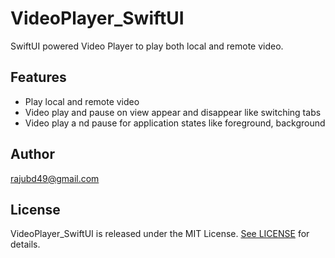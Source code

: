 # VideoPlayer_SwiftUI
SwiftUI powered Video Player to play both local and remote video.

## Features

* Play local and remote video
* Video play and pause on view appear and disappear like switching tabs 
* Video play a nd pause for application states like foreground, background

## Author

rajubd49@gmail.com

## License

VideoPlayer_SwiftUI is released under the MIT License. [See LICENSE](https://github.com/rajubd49/VideoPlayer_SwiftUI/blob/master/LICENSE) for details.
